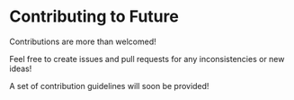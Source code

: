 # Contributing to Future

Contributions are more than welcomed!

Feel free to create issues and pull requests for any inconsistencies or new ideas!

A set of contribution guidelines will soon be provided!
